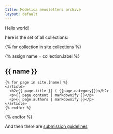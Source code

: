 ```yaml
---
title: Modelica newsletters archive
layout: default
---
```


Hello world!

here is the set of all collections:

{% for collection in site.collections %}

  {% assign name = collection.label %}

  <section>
    <h1>{{ name }}</h1>

    {% for page in site.[name] %}
    <article>
      <h2>{{ page.title }} ( {{page.category}})</h2>
      <p>{{ page.content | markdownify }}</p>
      <p>{{ page.authors | markdownify }}</p>
    </article>
    {% endfor %}
    
  </section>

{% endfor %}

And then there are [submission guidelines](sg.html)